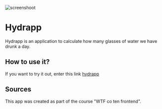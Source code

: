 ![screenshoot](https://asiakabacinska.github.io/hydrapp/img/Zrzut-ekranu-hydrapp.png)

# Hydrapp

Hydrapp is an application to calculate how many glasses of water we have drunk a day.

## How to use it?

If you want to try it out, enter this link [hydrapp](https://asiakabacinska.github.io/hydrapp/)

## Sources

This app was created as part of the course "WTF co ten frontend".
